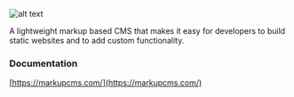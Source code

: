 ![alt text](https://markupcms.com/website/assets/logo/markUpCMS-logo.png)

A lightweight markup based CMS that makes it easy for developers to build static websites and to add custom functionality.

### Documentation 

[https://markupcms.com/](https://markupcms.com/)
